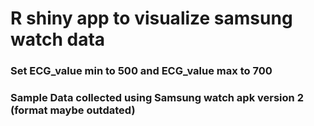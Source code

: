 # R shiny app to visualize samsung watch data 

### Set ECG_value min to 500 and ECG_value max to 700 
### Sample Data collected using Samsung watch apk version 2 (format maybe outdated)
